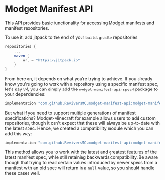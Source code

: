 # Modget Manifest API

This API provides basic functionality for accessing Modget manifests and manifest repositories.

To use it, add jitpack to the end of your `build.gradle` repositories:
```gradle
repositories {
    ...
    maven {
        url = "https://jitpack.io"
    }
}
```

From here on, it depends on what you're trying to achieve. If you already know you're going to work with a repository using a specific manifest spec, let's say v4, you can simply add the `modget-manifest-api-spec4` package to your dependencies:

```gradle
implementation "com.github.ReviversMC.modget-manifest-api:modget-manifest-api-spec4:${modget_manifest_api_version}"
```

But what if you need to support multiple generations of manifest specifications? [Modget-Minecraft](https://github.com/ReviversMC/modget-minecraft) for example allows users to add custom repositories, though it can't expect that these will always be up-to-date with the latest spec. Hence, we created a compatibility module which you can add this way:
```gradle
implementation "com.github.ReviversMC.modget-manifest-api:modget-manifest-api-compat:${modget_manifest_api_version}"
```

This method allows you to work with the latest and greatest features of the latest manifest spec, while still retaining backwards compatibility. Be aware though that trying to read certain values introduced by newer specs from a manifest with an old spec will return in a `null` value, so you should handle these cases well.

